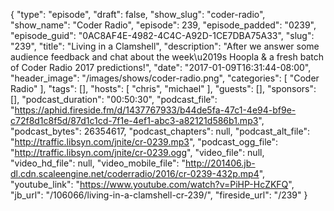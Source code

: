 {
  "type": "episode",
  "draft": false,
  "show_slug": "coder-radio",
  "show_name": "Coder Radio",
  "episode": 239,
  "episode_padded": "0239",
  "episode_guid": "0AC8AF4E-4982-4C4C-A92D-1CE7DBA75A33",
  "slug": "239",
  "title": "Living in a Clamshell",
  "description": "After we answer some audience feedback and chat about the week\u2019s Hoopla & a fresh batch of Coder Radio 2017 predictions!",
  "date": "2017-01-09T16:31:44-08:00",
  "header_image": "/images/shows/coder-radio.png",
  "categories": [
    "Coder Radio"
  ],
  "tags": [],
  "hosts": [
    "chris",
    "michael"
  ],
  "guests": [],
  "sponsors": [],
  "podcast_duration": "00:50:30",
  "podcast_file": "https://aphid.fireside.fm/d/1437767933/b44de5fa-47c1-4e94-bf9e-c72f8d1c8f5d/87d1c1cd-7f1e-4ef1-abc3-a82121d586b1.mp3",
  "podcast_bytes": 26354617,
  "podcast_chapters": null,
  "podcast_alt_file": "http://traffic.libsyn.com/jnite/cr-0239.mp3",
  "podcast_ogg_file": "http://traffic.libsyn.com/jnite/cr-0239.ogg",
  "video_file": null,
  "video_hd_file": null,
  "video_mobile_file": "http://201406.jb-dl.cdn.scaleengine.net/coderradio/2016/cr-0239-432p.mp4",
  "youtube_link": "https://www.youtube.com/watch?v=PiHP-HcZKFQ",
  "jb_url": "/106066/living-in-a-clamshell-cr-239/",
  "fireside_url": "/239"
}

